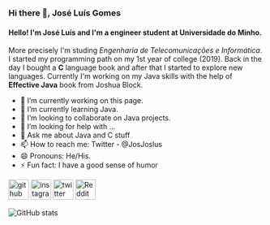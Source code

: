 ### Hi there 👋, José Luís Gomes
#### Hello! I'm José Luís and I'm a engineer student at Universidade do Minho. 
More precisely I'm studing *Engenharia de Telecomunicações e Informática*.
I started my programming path on my 1st year of college (2019). Back in the day  I bought a **C** language book and after that I started to explore new languages. 
Currently I'm working on my Java skills with the help of **Effective Java** book from Joshua Block. 

- 🔭 I’m currently working on this page. 
- 🌱 I’m currently learning Java. 
- 👯 I’m looking to collaborate on Java projects. 
- 🤔 I’m looking for help with ... 
- 💬 Ask me about Java and C stuff 
- 📫 How to reach me: Twitter - @JosJoslus 
- 😄 Pronouns: He/His. 
- ⚡ Fun fact: I have a good sense of humor 


[<img src='https://cdn.jsdelivr.net/npm/simple-icons@3.0.1/icons/github.svg' alt='github' height='40'>](https://github.com/joseluisgomes)  [<img src='https://cdn.jsdelivr.net/npm/simple-icons@3.0.1/icons/instagram.svg' alt='instagram' height='40'>](https://www.instagram.com/luis_oliveiragomes/)  [<img src='https://cdn.jsdelivr.net/npm/simple-icons@3.0.1/icons/twitter.svg' alt='twitter' height='40'>](https://twitter.com/@JosJoslus)  [<img src='https://cdn.jsdelivr.net/npm/simple-icons@3.0.1/icons/reddit.svg' alt='Reddit' height='40'>](https://www.reddit.com/user/JoseLuisGomes)  

![GitHub stats](https://github-readme-stats.vercel.app/api?username=joseluisgomes&&show_icons=true&title_color=ffffff&icon_color=bb2acf&text_color=daf7dc&bg_color=151515)  

